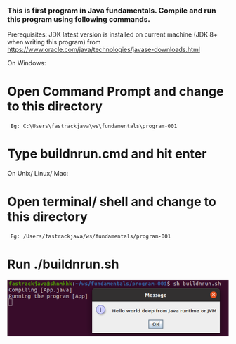 ### This is first program in Java fundamentals. Compile and run this program using following commands.

Prerequisites:
JDK latest version is installed on current machine (JDK 8+ when writing this program)
from https://www.oracle.com/java/technologies/javase-downloads.html

On Windows:
   # Open Command Prompt and change to this directory
     Eg: C:\Users\fastrackjava\ws\fundamentals\program-001
   # Type buildnrun.cmd and hit enter

On Unix/ Linux/ Mac:
   # Open terminal/ shell and change to this directory
     Eg: /Users/fastrackjava/ws/fundamentals/program-001
   # Run ./buildnrun.sh

![Running Program 001](program-001.png)

